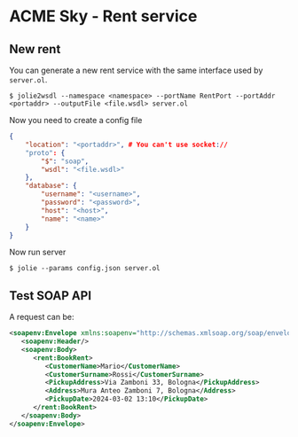 # ACME Sky - Rent service 

## New rent
You can generate a new rent service with the same interface used by `server.ol`.

```
$ jolie2wsdl --namespace <namespace> --portName RentPort --portAddr <portaddr> --outputFile <file.wsdl> server.ol
```

Now you need to create a config file

```json
{
    "location": "<portaddr>", # You can't use socket://
    "proto": {
        "$": "soap",
        "wsdl": "<file.wsdl>"
    },
    "database": {
        "username": "<username>",
        "password": "<password>",
        "host": "<host>",
        "name": "<name>"
    }
}
```

Now run server

```
$ jolie --params config.json server.ol
```

## Test SOAP API

A request can be:

```xml
<soapenv:Envelope xmlns:soapenv="http://schemas.xmlsoap.org/soap/envelope/" xmlns:rent="rent.uber.com.xsd">
   <soapenv:Header/>
   <soapenv:Body>
      <rent:BookRent>
         <CustomerName>Mario</CustomerName>
         <CustomerSurname>Rossi</CustomerSurname>
         <PickupAddress>Via Zamboni 33, Bologna</PickupAddress>
         <Address>Mura Anteo Zamboni 7, Bologna</Address>
         <PickupDate>2024-03-02 13:10</PickupDate>
      </rent:BookRent>
   </soapenv:Body>
</soapenv:Envelope>
```
